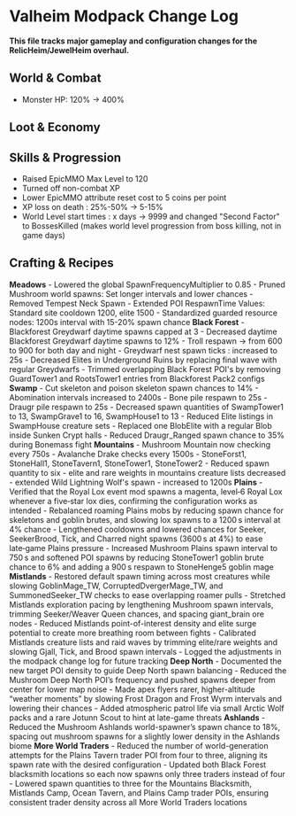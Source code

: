 # Valheim Modpack Change Log

**This file tracks major gameplay and configuration changes for the RelicHeim/JewelHeim overhaul.**

## World & Combat
- Monster HP: 120% -> 400%

## Loot & Economy

## Skills & Progression
- Raised EpicMMO Max Level to 120
- Turned off non-combat XP
- Lower EpicMMO attribute reset cost to 5 coins per point
- XP loss on death : 25%-50% -> 5-15%
- World Level start times : x days -> 9999 and changed "Second Factor" to BossesKilled (makes world level progression from boss killing, not in game days)

## Crafting & Recipes


**Meadows**
    - Lowered the global SpawnFrequencyMultiplier to 0.85
    - Pruned Mushroom world spawns: Set longer intervals and lower chances
    - Removed Tempest Neck Spawn
    - Extended POI RespawnTime Values: Standard site cooldown 1200, elite 1500
    - Standardized guarded resource nodes: 1200s interval with 15-20% spawn chance
**Black Forest**
    - Blackforest Greydwarf daytime spawns capped at 3
    - Decreased daytime Blackforest Greydwarf daytime spawns to 12%
    - Troll respawn -> from 600 to 900 for both day and night
    - Greydwarf nest spawn ticks : increased to 25s
    - Decreased Elites in Underground Ruins by replacing final wave with regular Greydwarfs
    - Trimmed overlapping Black Forest POI's by removing GuardTower1 and RootsTower1 entries from Blackforest Pack2 configs
**Swamp**
    - Cut skeleton and poison skeleton spawn chances to 14%
    - Abomination intervals increased to 2400s
    - Bone pile respawn to 25s
    - Draugr pile respawn to 25s
    - Decreased spawn quantities of SwampTower1 to 13, SwampGrave1 to 16, SwampHouse1 to 13
    - Reduced Elite listings in SwampHouse creature sets
    - Replaced one BlobElite with a regular Blob inside Sunken Crypt halls
    - Reduced Draugr_Ranged spawn chance to 35% during Bonemass fight
**Mountains**
    - Mushroom Mountain now checking every 750s
    - Avalanche Drake checks every 1500s
    - StoneForst1, StoneHall1, StoneTavern1, StoneTower1, StoneTower2 - Reduced spawn quantity to six
    - elite and rare weights in mountains creature lists decreased
    - extended Wild Lightning Wolf's spawn - increased to 1200s
**Plains**
    - Verified that the Royal Lox event mod spawns a magenta, level‑6 Royal Lox whenever a five‑star lox dies, confirming the configuration works as intended
    - Rebalanced roaming Plains mobs by reducing spawn chance for skeletons and goblin brutes, and slowing lox spawns to a 1200 s interval at 4% chance
    - Lengthened cooldowns and lowered chances for Seeker, SeekerBrood, Tick, and Charred night spawns (3600 s at 4%) to ease late‑game Plains pressure
    - Increased Mushroom Plains spawn interval to 750 s and softened POI spawns by reducing StoneTower1 goblin brute chance to 6% and adding a 900 s respawn to StoneHenge5 goblin mage
**Mistlands**
    - Restored default spawn timing across most creatures while slowing GoblinMage_TW, CorruptedDvergerMage_TW, and SummonedSeeker_TW checks to ease overlapping roamer pulls
    - Stretched Mistlands exploration pacing by lengthening Mushroom spawn intervals, trimming Seeker/Weaver Queen chances, and spacing giant_brain ore nodes
    - Reduced Mistlands point-of-interest density and elite surge potential to create more breathing room between fights
    - Calibrated Mistlands creature lists and raid waves by trimming elite/rare weights and slowing Gjall, Tick, and Brood spawn intervals
    - Logged the adjustments in the modpack change log for future tracking
**Deep North**
    - Documented the new target POI density to guide Deep North spawn balancing
    - Reduced the Mushroom Deep North POI’s frequency and pushed spawns deeper from center for lower map noise
    - Made apex flyers rarer, higher-altitude “weather moments” by slowing Frost Dragon and Frost Wyrm intervals and lowering their chances
    - Added atmospheric patrol life via small Arctic Wolf packs and a rare Jotunn Scout to hint at late-game threats
**Ashlands**
    - Reduced the Mushroom Ashlands world-spawner’s spawn chance to 18%, spacing out mushroom spawns for a slightly lower density in the Ashlands biome
**More World Traders**
    - Reduced the number of world-generation attempts for the Plains Tavern trader POI from four to three, aligning its spawn rate with the desired configuration
    - Updated both Black Forest blacksmith locations so each now spawns only three traders instead of four
    - Lowered spawn quantities to three for the Mountains Blacksmith, Mistlands Camp, Ocean Tavern, and Plains Camp trader POIs, ensuring consistent trader density across all More World Traders locations